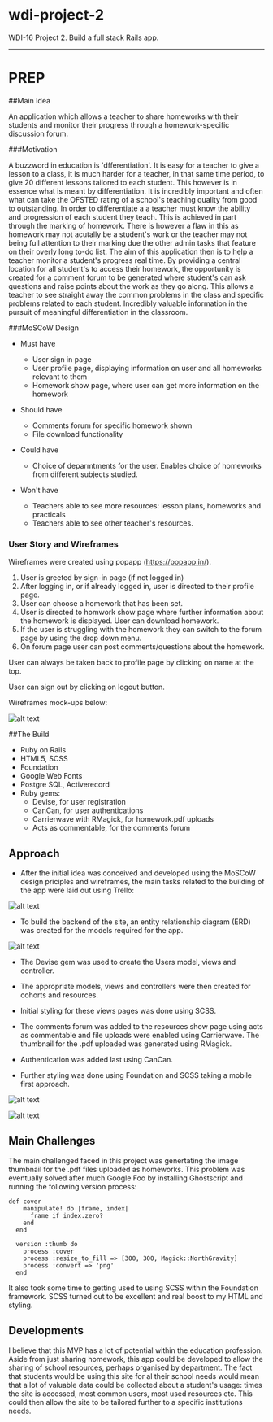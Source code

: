 # wdi-project-2
WDI-16 Project 2. Build a full stack Rails app.
***

# PREP

##Main Idea

An application which allows a teacher to share homeworks with their students and monitor their progress through a homework-specific discussion forum.

###Motivation

A buzzword in education is 'dfferentiation'. It is easy for a teacher to give a lesson to a class, it is much harder for a teacher, in that same time period, to give 20 different lessons tailored to each student. This however is in essence what is meant by differentiation. It is incredibly important and often what can take the OFSTED rating of a school's  teaching quality from good to outstanding.
In order to differentiate a a teacher must know the ability and progression of each student they teach. This is achieved in part through the marking of homework. There is however a flaw in this as homework may not acutally be a student's work or the teacher may not being full attention to their marking due the other admin tasks that feature on their overly long to-do list.
The aim of this application then is to help a teacher monitor a student's progress real time. By providing a central location for all  student's to access their homework, the opportunity is created for a comment forum to be generated where student's can ask questions and raise points about the work as they go along. This allows a teacher to see straight away the common problems in the class and specific problems related to each student. Incredibly valuable information in the pursuit of meaningful differentiation in the classroom.

###MoSCoW Design

- Must have
	- User sign in page
	- User profile page, displaying information on user and all homeworks relevant to them
	- Homework show page, where user can get more information on the homework

- Should have
	- Comments forum for specific homework shown
	- File download functionality

- Could have
	- Choice of deparmtments for the user. Enables choice of homeworks from different subjects studied.

- Won't have
	- Teachers able to see more resources: lesson plans, homeworks and practicals
	- Teachers able to see other teacher's resources.

### User Story and Wireframes

Wireframes were created using popapp (https://popapp.in/).

1. User is greeted by sign-in page (if not logged in)
2. After logging in, or if already logged in, user is directed to their profile page.
3. User can choose a homework that has been set.
4. User is directed to homwork show page where further information about the homework is displayed. User can download homework.
5. If the user is struggling with the homework they can switch to the forum page by using the drop down menu.
6. On forum page user can post comments/questions about the homework.

User can always be taken back to profile page by clicking on name at the top.

User can sign out by clicking on logout button.

Wireframes mock-ups below:

![alt text](./wireframes-wdi-project-2.png "PREP wireframes")

##The Build

- Ruby on Rails
- HTML5, SCSS
- Foundation
- Google Web Fonts
- Postgre SQL, Activerecord
- Ruby gems: 
	- Devise, for user registration
	- CanCan, for user authentications
	- Carrierwave with RMagick, for homework.pdf uploads
	- Acts as commentable, for the comments forum 

## Approach

- After the initial idea was conceived and developed using the MoSCoW design priciples and wireframes, the main tasks related to the building of the app were laid out using Trello:

![alt text](./trello-wdi-project-2.png "PREP Trello organisation")

- To build the backend of the site, an entity relationship diagram (ERD) was created for the models required for the app.

![alt text](./ERD-wdi-project-2.png "PREP Trello organisation")

- The Devise gem was used to create the Users model, views and controller. 
- The appropriate models, views and controllers were then created for cohorts and resources.

- Initial styling for these views pages was done using SCSS.

- The comments forum was added to the resources show page using acts as commentable and file uploads were enabled using Carrierwave. The thumbnail for the .pdf uploaded was generated using RMagick.

- Authentication was added last using CanCan.

- Further styling was done using Foundation and SCSS taking a mobile first approach.

![alt text](./mobileall-wdi-project-2.png "PREP Trello organisation")

![alt text](./desktop-wdi-project-2.png "PREP Trello organisation")

## Main Challenges

The main challenged faced in this project was genertating the image thumbnail for the .pdf files uploaded as homeworks. This problem was eventually solved after much Google Foo by installing Ghostscript and running the following version process:

``` 
def cover 
    manipulate! do |frame, index|
      frame if index.zero?
    end
  end

  version :thumb do
    process :cover    
    process :resize_to_fill => [300, 300, Magick::NorthGravity]
    process :convert => 'png'
  end
```

It also took some time to getting used to using SCSS within the Foundation framework. SCSS turned out to be excellent and real boost to my HTML and styling.

## Developments

I believe that this MVP has a lot of potential within the education profession. Aside from just sharing homework, this app could be developed to allow the sharing of school resources, perhaps organised by department.
The fact that students would be using this site for al their school needs would mean that a lot of valuable data could be collected about a student's usage: times the site is accessed, most common users, most used resources etc. This could then allow the site to be tailored further to a specific institutions needs.






